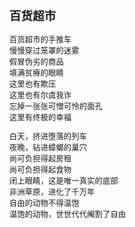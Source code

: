## 百货超市

百货超市的手推车  
慢慢穿过笼罩的迷雾  
假冒伪劣的商品  
填满贫瘠的眼睛  
这里也有欺压  
这里也有尔虞我诈  
忘掉一张张可憎可怜的面孔  
这里有终极的幸福

白天，挤进堕落的列车  
夜晚，钻进蟑螂的巢穴  
尚可负担得起房租  
尚可负担得起食物  
闭上眼睛，这是唯一真实的底部  
非洲草原，进化了千万年  
自由的动物不得温饱  
温饱的动物，世世代代阉割了自由
